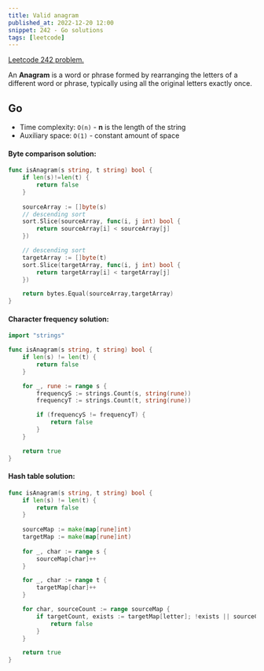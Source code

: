 ```yaml
---
title: Valid anagram
published_at: 2022-12-20 12:00
snippet: 242 - Go solutions
tags: [leetcode]
---
```


[Leetcode 242 problem.](https://leetcode.com/problems/valid-anagram/)

An **Anagram** is a word or phrase formed by rearranging the letters of a different word or phrase, typically using all the original letters exactly once.

## Go

- Time complexity: `O(n)` - **n** is the length of the string
- Auxiliary space: `O(1)` - constant amount of space

#### Byte comparison solution:

```go
func isAnagram(s string, t string) bool {
    if len(s)!=len(t) {
        return false
    }
    
	sourceArray := []byte(s)
	// descending sort
	sort.Slice(sourceArray, func(i, j int) bool {
		return sourceArray[i] < sourceArray[j]
	})

	// descending sort
	targetArray := []byte(t)
	sort.Slice(targetArray, func(i, j int) bool {
		return targetArray[i] < targetArray[j]
	})

    return bytes.Equal(sourceArray,targetArray)
}
```

#### Character frequency solution:

```go
import "strings"

func isAnagram(s string, t string) bool {
    if len(s) != len(t) {
        return false
    }

    for _, rune := range s {
        frequencyS := strings.Count(s, string(rune))
        frequencyT := strings.Count(t, string(rune))

        if (frequencyS != frequencyT) {
            return false
        }
    }

    return true
}
```

#### Hash table solution:

```go
func isAnagram(s string, t string) bool {
    if len(s) != len(t) {
        return false
    }
    
    sourceMap := make(map[rune]int)
	targetMap := make(map[rune]int)
    
	for _, char := range s {
		sourceMap[char]++
	}

	for _, char := range t {
		targetMap[char]++
	}

    for char, sourceCount := range sourceMap {
		if targetCount, exists := targetMap[letter]; !exists || sourceCount != targetCount {
			return false
		}
	}

    return true
}
```


